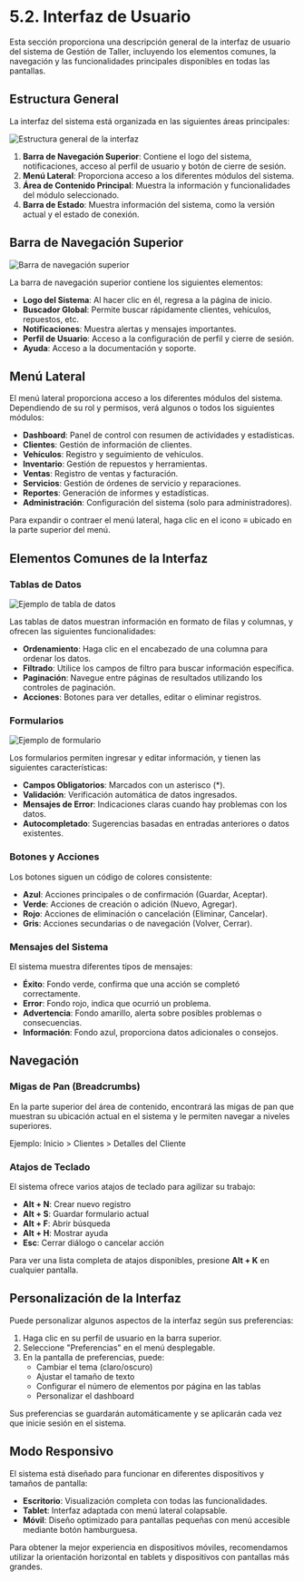 ﻿# 5.2. Interfaz de Usuario

Esta sección proporciona una descripción general de la interfaz de usuario del sistema de Gestión de Taller, incluyendo los elementos comunes, la navegación y las funcionalidades principales disponibles en todas las pantallas.

## Estructura General

La interfaz del sistema está organizada en las siguientes áreas principales:

![Estructura general de la interfaz](../images/ui-structure.png)

1. **Barra de Navegación Superior**: Contiene el logo del sistema, notificaciones, acceso al perfil de usuario y botón de cierre de sesión.
2. **Menú Lateral**: Proporciona acceso a los diferentes módulos del sistema.
3. **Área de Contenido Principal**: Muestra la información y funcionalidades del módulo seleccionado.
4. **Barra de Estado**: Muestra información del sistema, como la versión actual y el estado de conexión.

## Barra de Navegación Superior

![Barra de navegación superior](../images/top-navbar.png)

La barra de navegación superior contiene los siguientes elementos:

- **Logo del Sistema**: Al hacer clic en él, regresa a la página de inicio.
- **Buscador Global**: Permite buscar rápidamente clientes, vehículos, repuestos, etc.
- **Notificaciones**: Muestra alertas y mensajes importantes.
- **Perfil de Usuario**: Acceso a la configuración de perfil y cierre de sesión.
- **Ayuda**: Acceso a la documentación y soporte.

## Menú Lateral

El menú lateral proporciona acceso a los diferentes módulos del sistema. Dependiendo de su rol y permisos, verá algunos o todos los siguientes módulos:

- **Dashboard**: Panel de control con resumen de actividades y estadísticas.
- **Clientes**: Gestión de información de clientes.
- **Vehículos**: Registro y seguimiento de vehículos.
- **Inventario**: Gestión de repuestos y herramientas.
- **Ventas**: Registro de ventas y facturación.
- **Servicios**: Gestión de órdenes de servicio y reparaciones.
- **Reportes**: Generación de informes y estadísticas.
- **Administración**: Configuración del sistema (solo para administradores).

Para expandir o contraer el menú lateral, haga clic en el icono ≡ ubicado en la parte superior del menú.

## Elementos Comunes de la Interfaz

### Tablas de Datos

![Ejemplo de tabla de datos](../images/data-table.png)

Las tablas de datos muestran información en formato de filas y columnas, y ofrecen las siguientes funcionalidades:

- **Ordenamiento**: Haga clic en el encabezado de una columna para ordenar los datos.
- **Filtrado**: Utilice los campos de filtro para buscar información específica.
- **Paginación**: Navegue entre páginas de resultados utilizando los controles de paginación.
- **Acciones**: Botones para ver detalles, editar o eliminar registros.

### Formularios

![Ejemplo de formulario](../images/form-example.png)

Los formularios permiten ingresar y editar información, y tienen las siguientes características:

- **Campos Obligatorios**: Marcados con un asterisco (*).
- **Validación**: Verificación automática de datos ingresados.
- **Mensajes de Error**: Indicaciones claras cuando hay problemas con los datos.
- **Autocompletado**: Sugerencias basadas en entradas anteriores o datos existentes.

### Botones y Acciones

Los botones siguen un código de colores consistente:

- **Azul**: Acciones principales o de confirmación (Guardar, Aceptar).
- **Verde**: Acciones de creación o adición (Nuevo, Agregar).
- **Rojo**: Acciones de eliminación o cancelación (Eliminar, Cancelar).
- **Gris**: Acciones secundarias o de navegación (Volver, Cerrar).

### Mensajes del Sistema

El sistema muestra diferentes tipos de mensajes:

- **Éxito**: Fondo verde, confirma que una acción se completó correctamente.
- **Error**: Fondo rojo, indica que ocurrió un problema.
- **Advertencia**: Fondo amarillo, alerta sobre posibles problemas o consecuencias.
- **Información**: Fondo azul, proporciona datos adicionales o consejos.

## Navegación

### Migas de Pan (Breadcrumbs)

En la parte superior del área de contenido, encontrará las migas de pan que muestran su ubicación actual en el sistema y le permiten navegar a niveles superiores.

Ejemplo: Inicio > Clientes > Detalles del Cliente

### Atajos de Teclado

El sistema ofrece varios atajos de teclado para agilizar su trabajo:

- **Alt + N**: Crear nuevo registro
- **Alt + S**: Guardar formulario actual
- **Alt + F**: Abrir búsqueda
- **Alt + H**: Mostrar ayuda
- **Esc**: Cerrar diálogo o cancelar acción

Para ver una lista completa de atajos disponibles, presione **Alt + K** en cualquier pantalla.

## Personalización de la Interfaz

Puede personalizar algunos aspectos de la interfaz según sus preferencias:

1. Haga clic en su perfil de usuario en la barra superior.
2. Seleccione "Preferencias" en el menú desplegable.
3. En la pantalla de preferencias, puede:
   - Cambiar el tema (claro/oscuro)
   - Ajustar el tamaño de texto
   - Configurar el número de elementos por página en las tablas
   - Personalizar el dashboard

Sus preferencias se guardarán automáticamente y se aplicarán cada vez que inicie sesión en el sistema.

## Modo Responsivo

El sistema está diseñado para funcionar en diferentes dispositivos y tamaños de pantalla:

- **Escritorio**: Visualización completa con todas las funcionalidades.
- **Tablet**: Interfaz adaptada con menú lateral colapsable.
- **Móvil**: Diseño optimizado para pantallas pequeñas con menú accesible mediante botón hamburguesa.

Para obtener la mejor experiencia en dispositivos móviles, recomendamos utilizar la orientación horizontal en tablets y dispositivos con pantallas más grandes.
